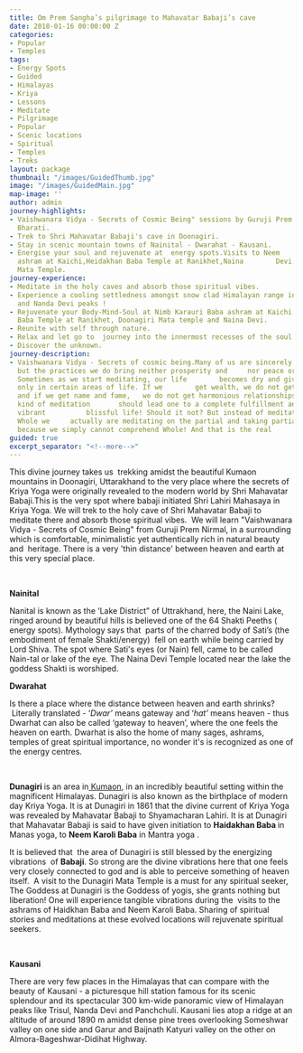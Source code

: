 ```yaml
---
title: Om Prem Sangha’s pilgrimage to Mahavatar Babaji’s cave
date: 2018-01-16 00:00:00 Z
categories:
- Popular
- Temples
tags:
- Energy Spots
- Guided
- Himalayas
- Kriya
- Lessons
- Meditate
- Pilgrimage
- Popular
- Scenic locations
- Spiritual
- Temples
- Treks
layout: package
thumbnail: "/images/GuidedThumb.jpg"
image: "/images/GuidedMain.jpg"
map-image: ''
author: admin
journey-highlights:
- Vaishwanara Vidya - Secrets of Cosmic Being" sessions by Guruji Prem Nirmal & Guruma
  Bharati.
- Trek to Shri Mahavatar Babaji's cave in Doonagiri.
- Stay in scenic mountain towns of Nainital - Dwarahat - Kausani.
- Energise your soul and rejuvenate at  energy spots.Visits to Neem      Karoli baba
  ashram at Kaichi,Heidakhan Baba Temple at Ranikhet,Naina        Devi Temple, Doonagiri
  Mata Temple.
journey-experience:
- Meditate in the holy caves and absorb those spiritual vibes.
- Experience a cooling settledness amongst snow clad Himalayan range in front of Trushul
  and Nanda Devi peaks !
- Rejuvenate your Body-Mind-Soul at Nimb Karauri Baba ashram at Kaichi Dham,  Heidakhan
  Baba Temple at Ranikhet, Doonagiri Mata temple and Naina Devi.
- Reunite with self through nature.
- Relax and let go to  journey into the innermost recesses of the soul.
- Discover the unknown.
journey-description:
- Vaishwanara Vidya - Secrets of cosmic being.Many of us are sincerely trying to meditate
  but the practices we do bring neither prosperity and     nor peace or fulfillment.
  Sometimes as we start meditating, our life        becomes dry and gives happiness
  only in certain areas of life. If we        get wealth, we do not get peace of mind;
  and if we get name and fame,   we do not get harmonious relationships. Real right
  kind of meditation       should lead one to a complete fulfillment and a prosperous
  vibrant          blissful life! Should it not? But instead of meditating on the
  Whole we     actually are meditating on the partial and taking partial only as a     Whole
  because we simply cannot comprehend Whole! And that is the real       catch!
guided: true
excerpt_separator: "<!--more-->"
---
```


<p>This divine journey takes us  trekking amidst the beautiful Kumaon mountains in Doonagiri<!--more-->, Uttarakhand  to the very place where the secrets of Kriya Yoga were originally revealed to the modern world by Shri Mahavatar Babaji.This is the very spot where babaji initiated Shri Lahiri Mahasaya in Kriya Yoga. We will trek to the holy cave of Shri Mahavatar Babaji to meditate there and absorb those spiritual vibes.  We will learn "Vaishwanara Vidya - Secrets of Cosmic Being" from Guruji Prem Nirmal, in a surrounding which is comfortable, minimalistic yet authentically rich in natural beauty and  heritage. There is a very 'thin distance' between heaven and earth at this very special place.</p>
<p>&nbsp;</p>
<p><b>Nainital</b></p>
<p>Nanital is known as the ‘Lake District” of Uttrakhand, here, the Naini Lake, ringed around by beautiful hills is believed one of the 64 Shakti Peeths ( energy spots). Mythology says that  parts of the charred body of Sati’s (the embodiment of female Shakti/energy)  fell on earth while being carried by Lord Shiva. The spot where Sati's eyes (or Nain) fell, came to be called Nain-tal or lake of the eye. The Naina Devi Temple located near the lake the goddess Shakti is worshiped.</p>
<p><b>Dwarahat </b></p>
<p>Is there a place where the distance between heaven and earth shrinks?  Literally translated - ‘<i>Dwar’</i> means gateway and ‘<i>hat’</i> means heaven - thus Dwarhat can also be called ‘gateway to heaven’, where the one feels the heaven on earth. Dwarhat is also the home of many sages, ashrams, temples of great spiritual importance, no wonder it's is recognized as one of the energy centres.</p>
<p>&nbsp;</p>
<p><b>Dunagiri </b>is an area in<a href="http://wikitravel.org/en/Kumaon"> Kumaon</a>, in an incredibly beautiful setting within the magnificent Himalayas. Dunagiri is also known as the birthplace of modern day Kriya Yoga. It is at Dunagiri in 1861 that the divine current of Kriya Yoga was revealed by Mahavatar Babaji to Shyamacharan Lahiri. It is at Dunagiri that Mahavatar Babaji is said to have given initiation to <b>Haidakhan Baba </b>in Manas yoga, to <b>Neem Karoli Baba</b> in Mantra yoga .</p>
<p>It is believed that  the area of Dunagiri is still blessed by the energizing vibrations  of <b>Babaji</b>. So strong are the divine vibrations here that one feels very closely connected to god and is able to perceive something of heaven itself.  A visit to the Dunagiri Mata Temple is a must for any spiritual seeker, The Goddess at Dunagiri is the Goddess of yogis, she grants nothing but liberation! One will experience tangible vibrations during the  visits to the ashrams of Haidkhan Baba and Neem Karoli Baba. Sharing of spiritual stories and meditations at these evolved locations will rejuvenate spiritual seekers.  </p>
<p>&nbsp;</p>
<p><b>Kausani</b></p>
<p>There are very few places in the Himalayas that can compare with the beauty of Kausani - a picturesque hill station famous for its scenic splendour and its spectacular 300 km-wide panoramic view of Himalayan peaks like Trisul, Nanda Devi and Panchchuli. Kausani lies atop a ridge at an altitude of around 1890 m amidst dense pine trees overlooking Someshwar valley on one side and Garur and Baijnath Katyuri valley on the other on Almora-Bageshwar-Didihat Highway.</p>

